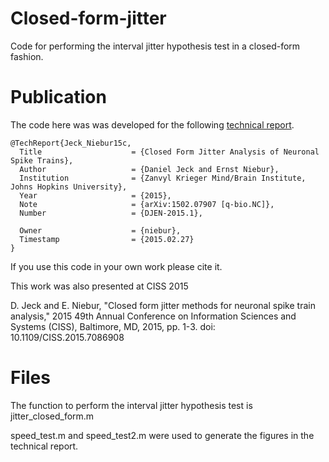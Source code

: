 # Closed-form-jitter

Code for performing the interval jitter hypothesis test in a closed-form fashion.

# Publication

The code here was was developed for the following [technical report](https://arxiv.org/abs/1502.07907). 

```
@TechReport{Jeck_Niebur15c,
  Title                    = {Closed Form Jitter Analysis of Neuronal Spike Trains},
  Author                   = {Daniel Jeck and Ernst Niebur},
  Institution              = {Zanvyl Krieger Mind/Brain Institute, Johns Hopkins University},
  Year                     = {2015},
  Note                     = {arXiv:1502.07907 [q-bio.NC]},
  Number                   = {DJEN-2015.1},

  Owner                    = {niebur},
  Timestamp                = {2015.02.27}
}
```

If you use this code in your own work please cite it. 

This work was also presented at CISS 2015

D. Jeck and E. Niebur, "Closed form jitter methods for neuronal spike train analysis," 2015 49th Annual Conference on Information Sciences and Systems (CISS), Baltimore, MD, 2015, pp. 1-3.
doi: 10.1109/CISS.2015.7086908

# Files

The function to perform the interval jitter hypothesis test is jitter_closed_form.m

speed_test.m and speed_test2.m were used to generate the figures in the technical report.
